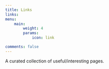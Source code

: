 ```yaml
---
title: Links
links:
menu:
    main: 
        weight: 4
        params:
            icon: link

comments: false
---
```

A curated collection of useful/interesting pages.
